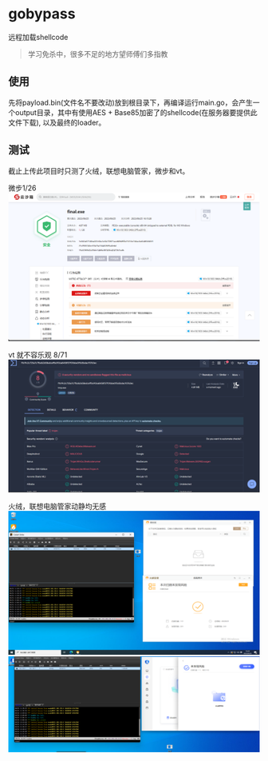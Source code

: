 # gobypass
远程加载shellcode

> 学习免杀中，很多不足的地方望师傅们多指教

## 使用
先将payload.bin(文件名不要改动)放到根目录下，再编译运行main.go，会产生一个output目录，其中有使用AES + Base85加密了的shellcode(在服务器要提供此文件下载), 以及最终的loader。

## 测试
截止上传此项目时只测了火绒，联想电脑管家，微步和vt。

微步1/26
![img.png](./static/img.png)

vt 就不容乐观 8/71
![img_3.png](./static/img_3.png)

火绒，联想电脑管家动静均无感
![img_1.png](./static/img_1.png)
![img_2.png](./static/img_2.png)

